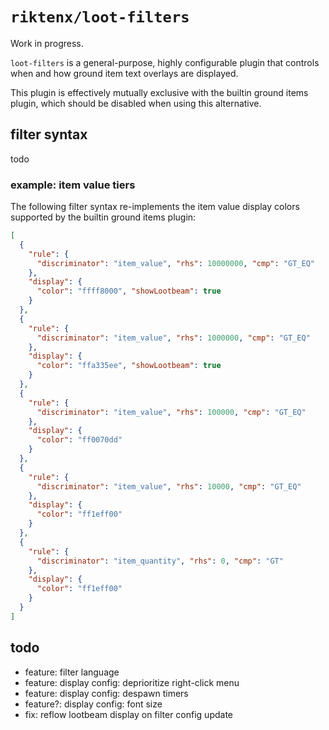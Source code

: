 # `riktenx/loot-filters`

Work in progress.

`loot-filters` is a general-purpose, highly configurable plugin that controls when and how ground item text overlays are
displayed.

This plugin is effectively mutually exclusive with the builtin ground items plugin, which should be disabled when using
this alternative.

## filter syntax

todo

### example: item value tiers

The following filter syntax re-implements the item value display colors supported by the builtin ground items plugin:

```json
[
  {
    "rule": {
      "discriminator": "item_value", "rhs": 10000000, "cmp": "GT_EQ"
    },
    "display": {
      "color": "ffff8000", "showLootbeam": true
    }
  },
  {
    "rule": {
      "discriminator": "item_value", "rhs": 1000000, "cmp": "GT_EQ"
    },
    "display": {
      "color": "ffa335ee", "showLootbeam": true
    }
  },
  {
    "rule": {
      "discriminator": "item_value", "rhs": 100000, "cmp": "GT_EQ"
    },
    "display": {
      "color": "ff0070dd"
    }
  },
  {
    "rule": {
      "discriminator": "item_value", "rhs": 10000, "cmp": "GT_EQ"
    },
    "display": {
      "color": "ff1eff00"
    }
  },
  {
    "rule": {
      "discriminator": "item_quantity", "rhs": 0, "cmp": "GT"
    },
    "display": {
      "color": "ff1eff00"
    }
  }
]
```

## todo
* feature: filter language
* feature: display config: deprioritize right-click menu
* feature: display config: despawn timers
* feature?: display config: font size
* fix: reflow lootbeam display on filter config update